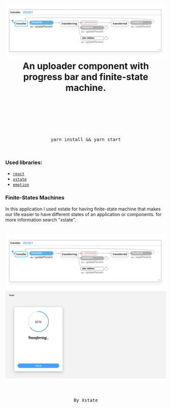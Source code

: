 <div align="center">
  <h1>
    <br/>
    <br/>
    <img src="./public/viz.png" alt="xstate" />
    <br />
      An uploader component with progress bar and finite-state machine.
    <br />
    <br />
  </h1>
  <sup>
  </sup>
  <br />
  <br />
  <br />
  <br />
  <pre>yarn install && yarn start</pre>
  <br />
</div>

### Used libraries:

- [`react`](https://github.com/facebook/react)
- [`xstate`](https://github.com/davidkpiano/xstate)
- [`emotion`](https://github.com/emotion-js/emotion)

### Finite-States Machines

In this application I used xstate for having finite-state machine that makes our life easier to have different states of an application or components. for more information search "xstate".

<div align="center">
  <h1>
    <img src="./public/viz.png" alt="xstate" />
    <img src="./public/overview.png" alt="transfer" />
  </h1>
  <sup>
  </sup>
  <br />
  <pre>By Xstate</pre>
  <br />
</div>
